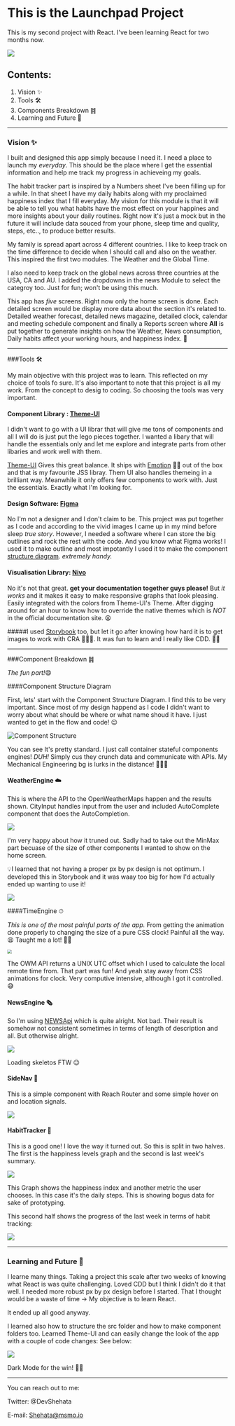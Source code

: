 # This is the Launchpad Project

This is my second project with React. I've been learning React for two months now. 

![](https://raw.githubusercontent.com/ms-mousa/Launchpad/master/Demos/localhost_3000_home.png)

## Contents:

1. Vision ✨
2. Tools 🛠
3. Components Breakdown ䷦
4. Learning and Future 🚀

___

### Vision ✨

I built and designed this app simply because I need it. I need a place to launch my *everyday*. This should be the place where I get the essential information and help me track my progress in achieveing my goals. 

The habit tracker part is inspired by a Numbers sheet I've been filling up for a while. In that sheet I have my daily habits along with my proclaimed happiness index that I fill everyday. My vision for this module is that it will be able to tell you what habits have the most effect on your happines and more insights about your daily routines. Right now it's just a mock but in the future it will include data souced from your phone, sleep time and quality, steps, etc.., to produce better results.

My family is spread apart across 4 different countries. I like to keep track on the time difference to decide when I should call and also on the weather. This inspired the first two modules. The Weather and the Global Time. 

I also need to keep track on the global news across three countries at the USA, CA and AU. I added the dropdowns in the news Module to select the categroy too. Just for fun; won't be using this much. 

This app has *five* screens. Right now only the home screen is done. Each detailed screen would be display more data about the section it's related to. Detailed weather forecast, detailed news magazine, detailed clock, calendar and meeting schedule component and finally a Reports screen where __All__ is put together to generate insights on how the Weather, News consumption, Daily habits affect your working hours, and happiness index. 🤯

---

###Tools 🛠

My main objective with this project was to learn. This reflected on my choice of tools fo sure. It's also important to note that this project is all my work. From the concept to desig to coding. So choosing the tools was very important. 

#### Component Library : [Theme-UI](https://theme-ui.com/)

I didn't want to go with a UI librar that will give me tons of components and all I will do is just put the lego pieces together. I wanted a libary that will handle the essentials only and let me explore and integrate parts from other libaries and work well with them.

[Theme-UI](https://theme-ui.com/) Gives this great balance. It ships with [Emotion](https://emotion.sh/docs/introduction) 👩‍🎤 out of the box and that is my favourite JSS libray. Them UI also handles themeing in a brilliant way. Meanwhile it only offers few components to work with. Just the essentials. Exactly what I'm looking for. 

#### Design Software: [Figma](www.figma.com)

No I'm not a designer and I don't claim to be. This project was put together as I code and according to the vivid images I came up in my mind before sleep *true story*. However, I needed a software where I can store the big outlines and rock the rest with the code. And you know what Figma works! I used it to make outline and most impotantly I used it to make the component [structure diagram](https://www.figma.com/file/BUCuTqQ7D5xxfJNG9FHTi9/Dash?node-id=23%3A0). *extremely handy.* 

#### Visualisation Library: [Nivo](https://nivo.rocks/)

No it's not that great. **get your documentation together guys please!** But *it works* and it makes it easy to make responsive graphs that look pleasing. Easily integrated with the colors from Theme-UI's Theme. After digging around for an hour to know how to override the native themes which is *NOT* in the official documentation site. 😫

#####I used [Storybook](https://storybook.js.org/) too, but let it go after knowing how hard it is to get images to work with CRA 🤷🏻‍♂️. It was fun to learn and I really like CDD. 👌🏻

---

###Component Breakdown ䷦

*The fun part!*😄

####Component Structure Diagram

First, lets' start with the Component Structure Diagram. I find this to be very important. Since most of my design happend as I code I didn't want to worry about what should be where or what name shoud it have. I just wanted to get in the flow and code! 😉

![Component Structure](https://raw.githubusercontent.com/ms-mousa/Launchpad/master/Demos/Component%20Diagram.png)

You can see It's pretty standard. I just call container stateful components engines! *DUH!* Simply cus they crunch data and communicate with APIs. My Mechanical Engineering bg is lurks in the distance! 🤷🏻‍♂️

#### WeatherEngine ☁️

This is where the API to the OpenWeatherMaps happen and the results shown. CityInput handles input from the user and included AutoComplete component that does the AutoCompletion. 

![](https://raw.githubusercontent.com/ms-mousa/Launchpad/master/Demos/WeatherEngine%20Test-smallsize.gif)

I'm very happy about how it truned out. Sadly had to take out the MinMax part becuase of the size of other components I wanted to show on the home screen.

💡I learned that not having a proper px by px design is not optimum. I developed this in Storybook and it was waay too big for how I'd actually ended up wanting to use it! 

![](https://raw.githubusercontent.com/ms-mousa/Launchpad/master/Demos/WeatherBlock.-smallgif.gif)

####TimeEngine ⏱

*This is one of the most painful parts of the app.* From getting the animation done properly to changing the size of a pure CSS clock! Painful all the way. 😫  Taught me a lot! 💪🏻

<img src="https://github.com/ms-mousa/Launchpad/blob/master/Demos/TimeEngine-smallsize.gif?raw=true" style="zoom:60%;" />

The OWM API returns a UNIX UTC offset which I used to calculate the local remote time from. That part was fun! And yeah stay away from CSS animations for clock. Very computive intensive, although I got it controlled. 😅

#### NewsEngine 🗞

So I'm using [NEWSApi](https://newsapi.org/) which is quite alright. Not bad. Their result is somehow not consistent sometimes in terms of length of description and all. But otherwise alright. 

![](https://github.com/ms-mousa/Launchpad/blob/master/Demos/NewsEngine-Small.gif?raw=true)

Loading skeletos FTW 😉

#### SideNav 🧭

This is a simple component with Reach Router and some simple hover on and location signals. 

![](https://raw.githubusercontent.com/ms-mousa/Launchpad/master/Demos/SideNav.gif)

#### HabitTracker 📝

This is a good one! I love the way it turned out. So this is split in two halves. The first is the happiness levels graph and the second is last week's summary. 

![](https://raw.githubusercontent.com/ms-mousa/Launchpad/master/Demos/HabitsTracker.gif)

This Graph shows the happiness index and another metric the user chooses. In this case it's the daily steps. This is showing bogus data for sake of prototyping. 

This second half shows the progress of the last week in terms of habit tracking: 

![](https://raw.githubusercontent.com/ms-mousa/Launchpad/master/Demos/Weeks%20Summary.gif)

---

### Learning and Future 🚀

I learne many things. Taking a project this scale after two weeks of knowing what React is was quite challenging. Loved CDD but I think I didn't do it that well. I needed more robust px by px design before I started. That I thought would be a waste of time -> My objective is to learn React. 

It ended up all good anyway. 

I learned also how to structure the src folder and how to make component folders too. Learned Theme-UI and can easily change the look of the app with a couple of code changes: See below:

![](https://raw.githubusercontent.com/ms-mousa/Launchpad/master/Demos/localhost_3000_home-Dark.png)

Dark Mode for the win! 💪🏻

---

You can reach out to me:

Twitter: @DevShehata

E-mail: Shehata@msmo.io